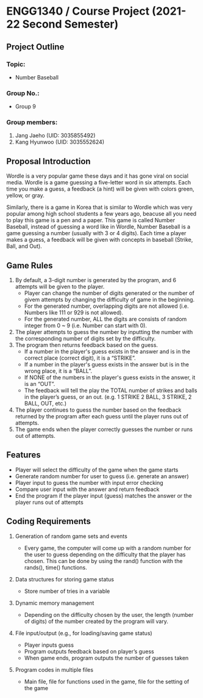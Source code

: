 # ENGG1340 / Course Project (2021-22 Second Semester)
## Project Outline
### Topic:
- Number Baseball
### Group No.:
- Group 9
### Group members:
1. Jang Jaeho (UID: 3035855492)
2. Kang Hyunwoo (UID: 3035552624)


## Proposal Introduction
Wordle is a very popular game these days and it has gone viral on social media. Wordle is a game guessing a five-letter word in six attempts. Each time you make a guess, a feedback (a hint) will be given with colors green, yellow, or gray.

Similarly, there is a game in Korea that is similar to Wordle which was very popular among high school students a few years ago, beacuse all you need to play this game is a pen and a paper. This game is called Number Baseball, instead of guessing a word like in Wordle, Number Baseball is a game guessing a number (usually with 3 or 4 digits). Each time a player makes a guess, a feedback will be given with concepts in baseball (Strike, Ball, and Out).


## Game Rules
1. By default, a 3-digit number is generated by the program, and 6 attempts will be given to the player.
    - Player can change the number of digits generated or the number of givem attempts by changing the difficulty of game in the beginning.
    - For the generated number, overlapping digits are not allowed (i.e. Numbers like 111 or 929 is not allowed).
    - For the generated number, ALL the digits are consists of random integer from 0 ~ 9 (i.e. Number can start with 0).
2. The player attempts to guess the number by inputting the number with the corresponding number of digits set by the difficulty.
3. The program then returns feedback based on the guess. 
    - If a number in the player's guess exists in the answer and is in the correct place (correct digit), it is a “STRIKE”.
    - If a number in the player's guess exists in the answer but is in the wrong place, it is a “BALL”.
    - If NONE of the numbers in the player's guess exists in the answer, it is an “OUT”.
	- The feedback will tell the play the TOTAL number of strikes and balls in the player’s guess, or an out. (e.g. 1 STRIKE 2 BALL, 3 STRIKE, 2 BALL, OUT, etc.)
4. The player continues to guess the number based on the feedback returned by the program after each guess until the player runs out of attempts. 
5. The game ends when the player correctly guesses the number or runs out of attempts.


## Features
- Player will select the difficulty of the game when the game starts
- Generate random number for user to guess (i.e. generate an answer)
- Player input to guess the number with input error checking
- Compare user input with the answer and return feedback
- End the program if the player input (guess) matches the answer or the player runs out of attempts


## Coding Requirements
1. Generation of random game sets and events
    - Every game, the computer will come up with a random number for the user to guess depending on the difficulty that the player has chosen. This can be done by using the rand() function with the rands(), time() functions.

2. Data structures for storing game status
    - Store number of tries in a variable

3. Dynamic memory management
    - Depending on the difficulty chosen by the user, the length (number of digits) of the number created by the program will vary.

4. File input/output (e.g., for loading/saving game status)
    - Player inputs guess
    - Program outputs feedback based on player’s guess
    - When game ends, program outputs the number of guesses taken

5. Program codes in multiple files
    - Main file, file for functions used in the game, file for the setting of the game

